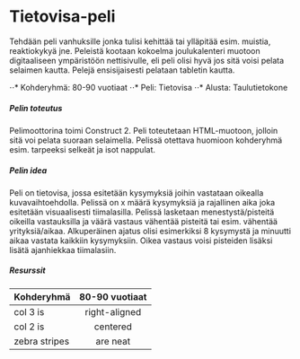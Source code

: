 # Tietovisa-peli

Tehdään peli vanhuksille jonka tulisi kehittää tai ylläpitää esim. muistia, reaktiokykyä jne. Peleistä kootaan kokoelma joulukalenteri muotoon digitaaliseen ympäristöön nettisivulle, eli peli olisi hyvä jos sitä voisi pelata selaimen kautta. Pelejä ensisijaisesti pelataan tabletin kautta.

⋅⋅* Kohderyhmä: 80-90 vuotiaat
⋅⋅* Peli: Tietovisa
⋅⋅* Alusta: Taulutietokone

##### Pelin toteutus

Pelimoottorina toimi Construct 2. Peli toteutetaan HTML-muotoon, jolloin sitä voi pelata suoraan selaimella. Pelissä otettava huomioon kohderyhmä esim. tarpeeksi selkeät ja isot nappulat.

##### Pelin idea

Peli on tietovisa, jossa esitetään kysymyksiä joihin vastataan oikealla kuvavaihtoehdolla. Pelissä on x määrä kysymyksiä ja rajallinen aika joka esitetään visuaalisesti tiimalasilla. Pelissä lasketaan menestystä/pisteitä oikeilla vastauksilla ja väärä vastaus vähentää pisteitä tai esim. vähentää yrityksiä/aikaa. Alkuperäinen ajatus olisi esimerkiksi 8 kysymystä ja minuutti aikaa vastata kaikkiin kysymyksiin. Oikea vastaus voisi pisteiden lisäksi lisätä ajanhiekkaa tiimalasiin.

##### Resurssit

| Kohderyhmä    | 80-90 vuotiaat|
| ------------- |:-------------:|
| col 3 is      | right-aligned |
| col 2 is      | centered      |
| zebra stripes | are neat      |
